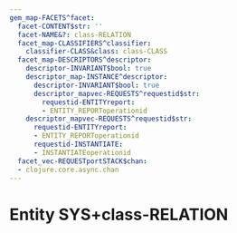 ```yaml
---
gem_map-FACETS^facet:
  facet-CONTENT$str: ''
  facet-NAME&?: class-RELATION
  facet_map-CLASSIFIERS^classifier:
    classifier-CLASS&class: class-CLASS
  facet_map-DESCRIPTORS^descriptor:
    descriptor-INVARIANT$bool: true
    descriptor_map-INSTANCE^descriptor:
      descriptor-INVARIANT$bool: true
      descriptor_mapvec-REQUESTS^requestid$str:
        requestid-ENTITYreport:
        - ENTITY_REPORToperationid
    descriptor_mapvec-REQUESTS^requestid$str:
      requestid-ENTITYreport:
      - ENTITY_REPORToperationid
      requestid-INSTANTIATE:
      - INSTANTIATEoperationid
  facet_vec-REQUESTportSTACK$chan:
  - clojure.core.async.chan
---
```

# Entity SYS+class-RELATION

